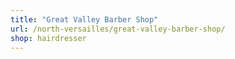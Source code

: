```yaml
---
title: "Great Valley Barber Shop"
url: /north-versailles/great-valley-barber-shop/
shop: hairdresser
---
```

